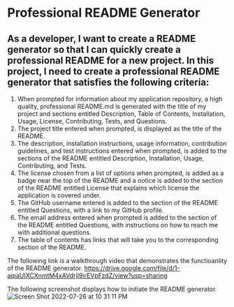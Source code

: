 # Professional README Generator
  
## As a developer, I want to create a README generator so that I can quickly create a professional README for a new project. In this project, I need to create a professional README generator that satisfies the following criteria: 
  1. When prompted for information about my application repository, a high quality, professional README.md is generated with the title of my project and sections entitled Description, Table of Contents, Installation, Usage, License, Contributing, Tests, and Questions.
  2. The project title entered when prompted, is displayed as the title of the README.
  3. The description, installation instructions, usage information, contribution guidelines, and test instructions entered when prompted, is added to the sections of the README entitled Description, Installation, Usage, Contributing, and Tests.
  4. The license chosen from a list of options when prompted, is added as a badge near the top of the README and a notice is added to the section of the README entitled License that explains which license the application is covered under.
  5. The GitHub username entered is added to the section of the README entitled Questions, with a link to my GitHub profile.
  6. The email address entered when prompted is added to the section of the README entitled Questions, with instructions on how to reach me with additional questions.
  7. The table of contents has links that will take you to the corresponding section of the README.


The following link is a walkthrough video that demonstrates the functioanlity of the README generator.
https://drive.google.com/file/d/1-aipaUIXCXnmtM4xAVdrjI9irEVpFzdZ/view?usp=sharing


The following screenshot displays how to initiate the README generator.
![Screen Shot 2022-07-26 at 10 31 11 PM](https://user-images.githubusercontent.com/64749332/181157306-e1929353-cf4b-41fd-8682-555a71693c9e.png)


